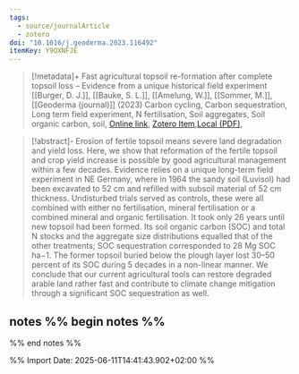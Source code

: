 ```yaml
---
tags:
  - source/journalArticle
  - zotero
doi: "10.1016/j.geoderma.2023.116492"
itemKey: Y9QXNFJE
---
```

>[!metadata]+
> Fast agricultural topsoil re-formation after complete topsoil loss – Evidence from a unique historical field experiment
> [[Burger, D. J.]], [[Bauke, S. L.]], [[Amelung, W.]], [[Sommer, M.]], 
> [[Geoderma (journal)]] (2023)
> Carbon cycling, Carbon sequestration, Long term field experiment, N fertilisation, Soil aggregates, Soil organic carbon, soil, 
> [Online link](https://www.sciencedirect.com/science/article/pii/S0016706123001696), [Zotero Item](zotero://select/library/items/Y9QXNFJE),[Local (PDF)](file://C:/Users/aburg/Documents/references/zotero/storage/I83N9MZL/Burger2023_Fastagriculturala.pdf), 


>[!abstract]-
>Erosion of fertile topsoil means severe land degradation and yield loss. Here, we show that reformation of the fertile topsoil and crop yield increase is possible by good agricultural management within a few decades. Evidence relies on a unique long-term field experiment in NE Germany, where in 1964 the sandy soil (Luvisol) had been excavated to 52 cm and refilled with subsoil material of 52 cm thickness. Undisturbed trials served as controls, these were all combined with either no fertilisation, mineral fertilisation or a combined mineral and organic fertilisation. It took only 26 years until new topsoil had been formed. Its soil organic carbon (SOC) and total N stocks and the aggregate size distributions equalled that of the other treatments; SOC sequestration corresponded to 28 Mg SOC ha−1. The former topsoil buried below the plough layer lost 30–50 percent of its SOC during 5 decades in a non-linear manner. We conclude that our current agricultural tools can restore degraded arable land rather fast and contribute to climate change mitigation through a significant SOC sequestration as well.

## notes %% begin notes %%

%% end notes %%

%% Import Date: 2025-06-11T14:41:43.902+02:00 %%
